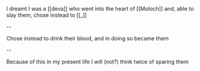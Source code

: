 I dreamt I was a [[deva]] 
  who went into the heart of [[Moloch]]
  and, able to slay them, chose instead to [[_]]

--

Chose instead to drink their blood,
      and in doing so became them

--

Because of this in my present life
  I will (not?) think twice of sparing them
